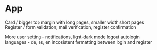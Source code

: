 # App
  Card / bigger top margin with long pages, smaller width short pages
  Register / form validation; mail verification, register confirmation


  More
    user setting - notifications, light-dark mode
      logout
      autologin
    languages - de, es, en
    incosistent formatting between login and register
    